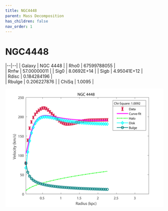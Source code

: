 ```yaml
---
title: NGC4448
parent: Mass Decomposition
has_children: false
nav_order: 1
---
```


# NGC4448

|--|--|
| Galaxy    | NGC 4448	|
| Rho0     |	67599788055		   |   
| Rnfw  | 57.00000011	   |
| Sig0     | 8.0692E+14		 |
| Sigb     | 4.95041E+12		|  
| Rdisc  | 0.184284196		|   
| Rbulge      | 0.206227876	 | 
| ChiSq | 1.0095 |

![](/assets/plot/NGC4448.jpg)
